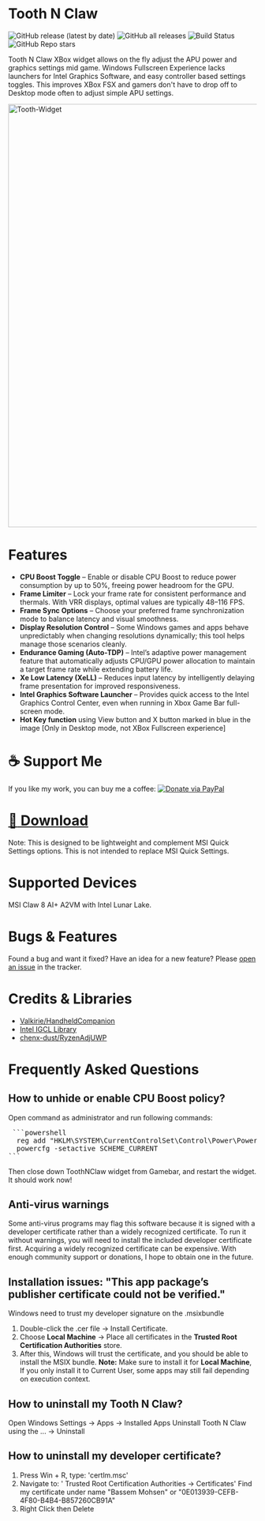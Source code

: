 # Tooth N Claw

![GitHub release (latest by date)](https://img.shields.io/github/v/release/BassemMohsen/ToothNClaw?style=for-the-badge&color=blue)
![GitHub all releases](https://img.shields.io/github/downloads/BassemMohsen/ToothNClaw/total?style=for-the-badge&color=green)
![Build Status](https://img.shields.io/github/actions/workflow/status/BassemMohsen/ToothNClaw/dotnet-desktop.yml?branch=main&style=for-the-badge&label=Build)
![GitHub Repo stars](https://img.shields.io/github/stars/BassemMohsen/ToothNClaw?style=for-the-badge&color=yellow&label=Stars)


Tooth N Claw XBox widget allows on the fly adjust the APU power and graphics settings mid game.
Windows Fullscreen Experience lacks launchers for Intel Graphics Software, and easy controller based settings toggles.
This improves XBox FSX and gamers don't have to drop off to Desktop mode often to adjust simple APU settings.

<img width="1920" height="857" alt="Tooth-Widget" src="https://github.com/user-attachments/assets/8d1f7695-8fda-4d01-b793-eec0eb274c66" />


# Features
- **CPU Boost Toggle** – Enable or disable CPU Boost to reduce power consumption by up to 50%, freeing power headroom for the GPU.
- **Frame Limiter** – Lock your frame rate for consistent performance and thermals. With VRR displays, optimal values are typically 48–116 FPS.
- **Frame Sync Options** – Choose your preferred frame synchronization mode to balance latency and visual smoothness.
- **Display Resolution Control** – Some Windows games and apps behave unpredictably when changing resolutions dynamically; this tool helps manage those scenarios cleanly.
- **Endurance Gaming (Auto-TDP)** – Intel’s adaptive power management feature that automatically adjusts CPU/GPU power allocation to maintain a target frame rate while extending battery life.
- **Xe Low Latency (XeLL)** – Reduces input latency by intelligently delaying frame presentation for improved responsiveness.
- **Intel Graphics Software Launcher** – Provides quick access to the Intel Graphics Control Center, even when running in Xbox Game Bar full-screen mode.
- **Hot Key function** using View button and X button marked in blue in the image [Only in Desktop mode, not XBox Fullscreen experience]

# ☕ Support Me
If you like my work, you can buy me a coffee:   [![Donate via PayPal](https://img.shields.io/badge/Donate-PayPal-blue.svg)](https://paypal.me/bassemnomany)

# [:floppy_disk: Download](https://github.com/BassemMohsen/ToothNClaw/releases/download/v1.0.57.0/Tooth.Package_1.0.57.0_x64.zip)


Note: This is designed to be lightweight and complement MSI Quick Settings options. This is not intended to replace MSI Quick Settings.

# Supported Devices
MSI Claw 8 AI+ A2VM with Intel Lunar Lake.

# Bugs & Features
Found a bug and want it fixed? Have an idea for a new feature?
Please [open an issue](https://github.com/BassemMohsen/ToothNClaw/issues) in the tracker.  

# Credits & Libraries
- [Valkirie/HandheldCompanion](https://github.com/Valkirie/HandheldCompanion)
- [Intel IGCL Library](https://github.com/intel/drivers.gpu.control-library)
- [chenx-dust/RyzenAdjUWP](https://github.com/chenx-dust/RyzenAdjUWP)

# Frequently Asked Questions
## How to unhide or enable CPU Boost policy?
Open command as administrator and run following commands:
<pre> ```powershell
  reg add "HKLM\SYSTEM\CurrentControlSet\Control\Power\PowerSettings\54533251-82be-4824-96c1-47b60b740d00\be337238-0d82-4146-a960-4f3749d470c7" /v Attributes /t REG_DWORD /d 2 /f
  powercfg -setactive SCHEME_CURRENT
``` </pre>
Then close down ToothNClaw widget from Gamebar, and restart the widget. It should work now!

## Anti-virus warnings
Some anti-virus programs may flag this software because it is signed with a developer certificate rather than a widely recognized certificate.
To run it without warnings, you will need to install the included developer certificate first.
Acquiring a widely recognized certificate can be expensive. With enough community support or donations, I hope to obtain one in the future.

## Installation issues: "This app package’s publisher certificate could not be verified."
Windows need to trust my developer signature on the .msixbundle
1. Double-click the .cer file → Install Certificate.
2. Choose **Local Machine** → Place all certificates in the **Trusted Root Certification Authorities** store.
3. After this, Windows will trust the certificate, and you should be able to install the MSIX bundle.
   **Note:** Make sure to install it for **Local Machine**, If you only install it to Current User, some apps may still fail depending on execution context.

## How to uninstall my Tooth N Claw?
Open Windows Settings -> Apps -> Installed Apps
Uninstall Tooth N Claw using the ... -> Uninstall

## How to uninstall my developer certificate?
1. Press Win + R, type: 'certlm.msc'
2. Navigate to: ' Trusted Root Certification Authorities → Certificates'
   Find my certificate under name "Bassem Mohsen" or "0E013939-CEFB-4F80-B4B4-B857260CB91A"
3. Right Click then Delete
   
